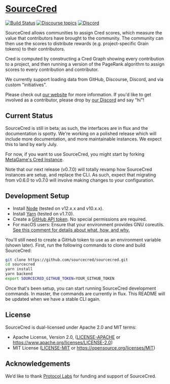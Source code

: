 # [SourceCred](https://sourcecred.io)

[![Build Status](https://circleci.com/gh/sourcecred/sourcecred.svg?style=svg)](https://circleci.com/gh/sourcecred/sourcecred)
[![Discourse topics](https://img.shields.io/discourse/https/discourse.sourcecred.io/topics.svg)](https://discourse.sourcecred.io)
[![Discord](https://img.shields.io/discord/453243919774253079.svg)](https://sourcecred.io/discord)

SourceCred allows communities to assign Cred scores, which measure the value that contributors have brought to the community.
The community can then use the scores to distribute rewards (e.g. project-specific Grain tokens) to their contributors.

Cred is computed by constructing a Cred Graph showing every contribution to a project, and then running a version of the PageRank
algorithm to assign scores to every contribution and contributor.

We currently support loading data from GitHub, Discourse, Discord, and via custom "initiatives".

Please check out [our website] for more information. If you'd like to get involved as a contributor, please drop by [our Discord]
and say "hi"!

[our website]: https://sourcecred.io/
[our Discord]: https://sourcecred.io/discord

## Current Status

SourceCred is still in beta; as such, the interfaces are in flux and the documentation is spotty.
We're working on a polished release which will include more documentation, and more maintainable instances. We expect this to land
by early July.

For now, if you want to use SourceCred, you might start by forking [MetaGame's Cred Instance].

Note that our next release (v0.7.0) will totally revamp how SourceCred instances are setup, and replace the CLI. As such,
expect that migrating from v0.6.0 to v0.7.0 will involve making changes to your configuration.

[MetaGame's Cred Instance]: https://github.com/MetaFam/TheSource

## Development Setup

  - Install [Node] (tested on v12.x.x and v10.x.x).
  - Install [Yarn] (tested on v1.7.0).
  - Create a [GitHub API token]. No special permissions are required.
  - For macOS users: Ensure that your environment provides GNU
    coreutils. [See this comment for details about what, how, and
    why.][macos-gnu]

[Node]: https://nodejs.org/en/
[Yarn]: https://yarnpkg.com/lang/en/
[GitHub API token]: https://github.com/settings/tokens
[macos-gnu]: https://github.com/sourcecred/sourcecred/issues/698#issuecomment-417202213

You'll still need to create a GitHub token to use as an environment variable (shown later). First, run the following commands to clone and build SourceCred:

```Bash
git clone https://github.com/sourcecred/sourcecred.git
cd sourcecred
yarn install
yarn backend
export SOURCECRED_GITHUB_TOKEN=YOUR_GITHUB_TOKEN
```

Once that's been setup, you can start running SourceCred development commands.
In master, the commands are currently in flux. This README will be updated when we have a stable CLI again.


## License

SourceCred is dual-licensed under Apache 2.0 and MIT terms:

  * Apache License, Version 2.0, ([LICENSE-APACHE](LICENSE-APACHE) or <https://www.apache.org/licenses/LICENSE-2.0>)
  * MIT License ([LICENSE-MIT](LICENSE-MIT) or <https://opensource.org/licenses/MIT>)

## Acknowledgements

We’d like to thank [Protocol Labs] for funding and support of SourceCred.

[Protocol Labs]: https://protocol.ai
